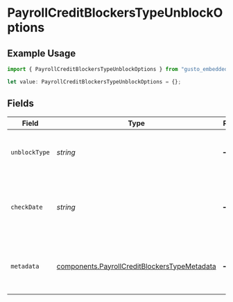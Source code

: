 # PayrollCreditBlockersTypeUnblockOptions

## Example Usage

```typescript
import { PayrollCreditBlockersTypeUnblockOptions } from "gusto_embedded/models/components";

let value: PayrollCreditBlockersTypeUnblockOptions = {};
```

## Fields

| Field                                                                                                        | Type                                                                                                         | Required                                                                                                     | Description                                                                                                  |
| ------------------------------------------------------------------------------------------------------------ | ------------------------------------------------------------------------------------------------------------ | ------------------------------------------------------------------------------------------------------------ | ------------------------------------------------------------------------------------------------------------ |
| `unblockType`                                                                                                | *string*                                                                                                     | :heavy_minus_sign:                                                                                           | The type of unblock option for the credit blocker.                                                           |
| `checkDate`                                                                                                  | *string*                                                                                                     | :heavy_minus_sign:                                                                                           | The payment check date associated with the unblock option.                                                   |
| `metadata`                                                                                                   | [components.PayrollCreditBlockersTypeMetadata](../../models/components/payrollcreditblockerstypemetadata.md) | :heavy_minus_sign:                                                                                           | Additional data associated with the unblock option.                                                          |